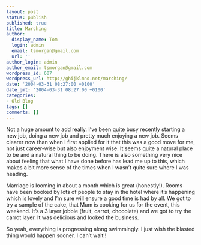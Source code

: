 ```yaml
---
layout: post
status: publish
published: true
title: Marching
author:
  display_name: Tom
  login: admin
  email: tsmorgan@gmail.com
  url: ''
author_login: admin
author_email: tsmorgan@gmail.com
wordpress_id: 607
wordpress_url: http://ghijklmno.net/marching/
date: '2004-03-31 08:27:00 +0100'
date_gmt: '2004-03-31 08:27:00 +0100'
categories:
- Old Blog
tags: []
comments: []
---
```

<!-- more -->

<p>Not a huge amount to add really. I&#8217;ve been quite busy recently starting a new job, doing a new job and pretty much enjoying a new job. Seems clearer now than when I first applied for it that this was a good move for me, not just career-wise but also enjoyment wise. It seems quite a natural place to be and a natural thing to be doing. There is also something very nice about feeling that what I have done before has lead me up to this, which makes a bit more sense of the times when I wasn&#8217;t quite sure where I was heading.</p>

<p>Marriage is looming in about a month which is great (honestly!). Rooms have been booked by lots of people to stay in the hotel where it&#8217;s happening which is lovely and I&#8217;m sure will ensure a good time is had by all. We got to try a sample of the cake, that Mum is cooking for us for the event, this weekend. It&#8217;s a 3 layer jobbie (fruit, carrot, chocolate) and we got to try the carrot layer. It was delicious and looked the business.</p>

<p>So yeah, everything is progressing along swimmingly. I just wish the blasted thing would happen sooner. I can&#8217;t wait!!</p>

